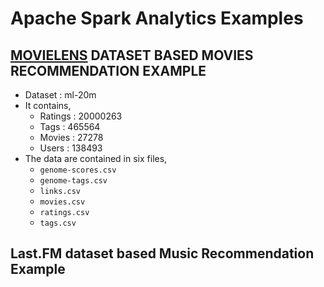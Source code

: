 # Apache Spark Analytics Examples  

##  [MOVIELENS](http://movielens.org) DATASET BASED MOVIES RECOMMENDATION EXAMPLE
- Dataset : ml-20m
- It contains,
	- Ratings : 20000263  
	- Tags : 465564 
	- Movies : 27278 
	- Users : 138493  
- The data are contained in six files, 
	- `genome-scores.csv`
	- `genome-tags.csv`
	- `links.csv`
	- `movies.csv`
	- `ratings.csv` 
	- `tags.csv`

##  Last.FM dataset based Music Recommendation Example
